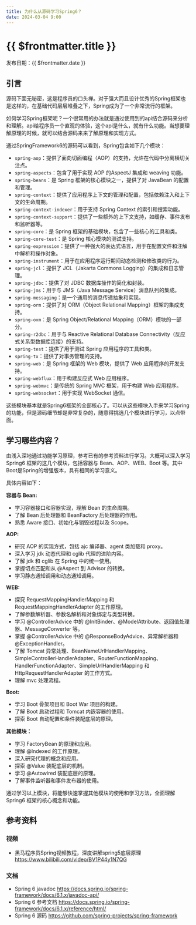 ```yaml
---
title: 为什么从源码学习Spring6？
date: 2024-03-04 9:00
---
```


# {{ $frontmatter.title }}

发布日期：{{ $frontmatter.date }}

## 引言

源码下面无秘密，这是程序员的口头禅。对于强大而且设计优秀的Spring框架也是这样的，在基础代码层层堆叠之下，Spring成为了一个非常流行的框架。

如何学习Spring框架呢？一个很常用的办法就是通过使用到的api结合源码来分析和理解。api给程序员一个直观的体验，这个api是什么，就有什么功能。当想要理解原理的时候，就可以结合源码来来了解原理和实现方式。

通过SpringFramework6的源码可以看到，Spring包含如下几个模块：

- `spring-aop`：提供了面向切面编程（AOP）的支持，允许在代码中分离横切关注点。
- `spring-aspects`：包含了用于实现 AOP 的AspectJ 集成和 weaving 功能。
- `spring-beans`：是 Spring 框架的核心模块之一，提供了对 JavaBean 的配置和管理。
- `spring-context`：提供了应用程序上下文的管理和配置，包括依赖注入和上下文的生命周期。
- `spring-context-indexer`：用于支持 Spring Context 的索引和搜索功能。
- `spring-context-support`：提供了一些额外的上下文支持，如缓存、事件发布和监听器等。
- `spring-core`：是 Spring 框架的基础模块，包含了一些核心的工具和类。
- `spring-core-test`：是 Spring 核心模块的测试支持。
- `spring-expression`：提供了一种强大的表达式语言，用于在配置文件和注解中解析和操作对象。
- `spring-instrument`：用于在应用程序运行期间动态检测和修改类的行为。
- `spring-jcl`：提供了 JCL（Jakarta Commons Logging）的集成和日志管理。
- `spring-jdbc`：提供了对 JDBC 数据库操作的简化和封装。
- `spring-jms`：用于与 JMS（Java Message Service）消息队列的集成。
- `spring-messaging`：是一个通用的消息传递抽象和实现。
- `spring-orm`：提供了对 ORM（Object Relational Mapping）框架的集成支持。
- `spring-oxm`：是 Spring Object/Relational Mapping（ORM）模块的一部分。
- `spring-r2dbc`：用于与 Reactive Relational Database Connectivity（反应式关系型数据库连接）的支持。
- `spring-test`：提供了用于测试 Spring 应用程序的工具和类。
- `spring-tx`：提供了对事务管理的支持。
- `spring-web`：是 Spring 框架的 Web 模块，提供了 Web 应用程序的开发支持。
- `spring-webflux`：用于构建反应式 Web 应用程序。
- `spring-webmvc`：是传统的 Spring MVC 框架，用于构建 Web 应用程序。
- `spring-websocket`：用于实现 WebSocket 通信。

这些模块基本就是Spring6框架的全部核心了。可以从这些模块入手来学习Spring的功能，但是源码细节却是非常复杂的，随意得挑选几个模块进行学习，以点带面。

## 学习哪些内容？

由浅入深地通过功能学习原理，参考已有的参考资料进行学习。大概可以深入学习 Spring6 框架的这几个模块，包括容器与 Bean、AOP、WEB、Boot 等。其中Boot是Spring的增强版本，具有相同的学习意义。

具体内容如下：

**容器与 Bean:**

- 学习容器接口和容器实现，理解 Bean 的生命周期。
- 了解 Bean 后处理器和 BeanFactory 后处理器的作用。
- 熟悉 Aware 接口、初始化与销毁过程以及 Scope。

**AOP:**

- 研究 AOP 的实现方式，包括 ajc 编译器、agent 类加载和 proxy。
- 深入学习 jdk 动态代理和 cglib 代理的进阶内容。
- 了解 jdk 和 cglib 在 Spring 中的统一使用。
- 掌握切点匹配和从 @Aspect 到 Advisor 的转换。
- 学习静态通知调用和动态通知调用。

**WEB:**

- 探究 RequestMappingHandlerMapping 和 RequestMappingHandlerAdapter 的工作原理。
- 了解参数解析器、参数名解析和对象绑定与类型转换。
- 学习 @ControllerAdvice 中的 @InitBinder、@ModelAttribute、返回值处理器、MessageConverter 等。
- 掌握 @ControllerAdvice 中的 @ResponseBodyAdvice、异常解析器和 @ExceptionHandler。
- 了解 Tomcat 异常处理、BeanNameUrlHandlerMapping、SimpleControllerHandlerAdapter、RouterFunctionMapping、HandlerFunctionAdapter、SimpleUrlHandlerMapping 和 HttpRequestHandlerAdapter 的工作方式。
- 理解 mvc 处理流程。

**Boot:**

- 学习 Boot 骨架项目和 Boot War 项目的构建。
- 了解 Boot 启动过程和 Tomcat 内嵌容器的使用。
- 探索 Boot 自动配置和条件装配底层的原理。

**其他模块：**

- 学习 FactoryBean 的原理和应用。
- 理解 @Indexed 的工作原理。
- 深入研究代理的概念和应用。
- 探索 @Value 装配底层的机制。
- 学习 @Autowired 装配底层的原理。
- 了解事件监听器和事件发布器的使用。

通过学习以上模块，将能够快速掌握其他模块的使用和学习方法，全面理解 Spring6 框架的核心概念和功能。

## 参考资料

### 视频

- 黑马程序员Spring视频教程，深度讲解spring5底层原理<https://www.bilibili.com/video/BV1P44y1N7QG>

### 文档

- Spring 6 javadoc <https://docs.spring.io/spring-framework/docs/6.1.x/javadoc-api/>
- Spring 6 参考文档 <https://docs.spring.io/spring-framework/docs/6.1.x/reference/html/>
- Spring 6 源码 <https://github.com/spring-projects/spring-framework>